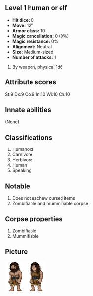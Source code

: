 ## Level 1 human or elf

- **Hit dice:** 0
- **Move:** 12"
- **Armor class:** 10
- **Magic cancellation:** 0 (0%)
- **Magic resistance:** 0%
- **Alignment:** Neutral
- **Size:** Medium-sized
- **Number of attacks:** 1
1. By weapon, physical 1d6

## Attribute scores

St:9 Dx:9 Co:9 In:10 Wi:10 Ch:10

## Innate abilities

(None)

## Classifications

1. Humanoid
2. Carnivore
3. Herbivore
4. Human
5. Speaking

## Notable

1. Does not eschew cursed items
2. Zombifiable and mummifiable corpse

## Corpse properties

1. Zombifiable
2. Mummifiable

## Picture

![Human](https://github.com/hyvanmielenpelit/GnollHackTileSet/blob/main/Monsters/human/human.png?raw=true) ![Human](https://github.com/hyvanmielenpelit/GnollHackTileSet/blob/main/Monsters/human/human_female.png?raw=true)
